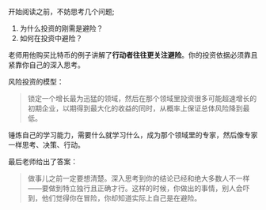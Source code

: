 开始阅读之前，不妨思考几个问题;

1. 为什么投资的刚需是避险？
2. 如何在投资中避险？

老师用他购买比特币的例子讲解了**行动者往往更关注避险**。你的投资依据必须靠且紧靠你自己的深入思考。

风险投资的模型：
> 锁定一个增长最为迅猛的领域，然后在那个领域里投资很多可能超速增长的初期企业，以期得到最大化的收益的同时，从概率上保证总体风险降到最低。

锤炼自己的学习能力，需要什么就学习什么，成为那个领域里的专家，然后像专家一样思考、决策、行动。

最后老师给出了答案：
> 做事儿之前一定要想清楚。深入思考到你的结论已经和绝大多数人不一样——要做到特立独行且正确才行。这样的时候，你做出的事情，别人会吓到，他们觉得你在冒险，你却知道实际上自己是在避险。



